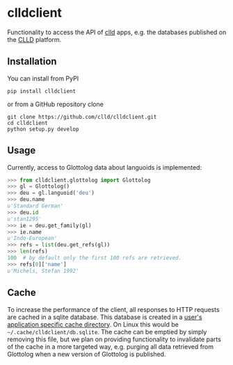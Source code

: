 # clldclient

Functionality to access the API of [clld](https://github.com/clld/clld) apps, e.g.
the databases published on the [CLLD](http://clld.org) platform.

## Installation

You can install from PyPI
```
pip install clldclient
```
or from a GitHub repository clone
```
git clone https://github.com/clld/clldclient.git
cd clldclient
python setup.py develop
```


## Usage

Currently, access to Glottolog data about languoids is implemented:

```python
>>> from clldclient.glottolog import Glottolog
>>> gl = Glottolog()
>>> deu = gl.languoid('deu')
>>> deu.name
u'Standard German'
>>> deu.id
u'stan1295'
>>> ie = deu.get_family(gl)
>>> ie.name
u'Indo-European'
>>> refs = list(deu.get_refs(gl))
>>> len(refs)
100  # by default only the first 100 refs are retrieved.
>>> refs[0]['name']
u'Michels, Stefan 1992'
```


## Cache

To increase the performance of the client, all responses to HTTP requests are cached in a
sqlite database. This database is created in a 
[user's application specific cache directory](https://github.com/ActiveState/appdirs#some-example-output).
On Linux this would be `~/.cache/clldclient/db.sqlite`. The cache can be emptied by simply
removing this file, but we plan on providing functionality to invalidate parts of the
cache in a more targeted way, e.g. purging all data retrieved from Glottolog when a new 
version of Glottolog is published.